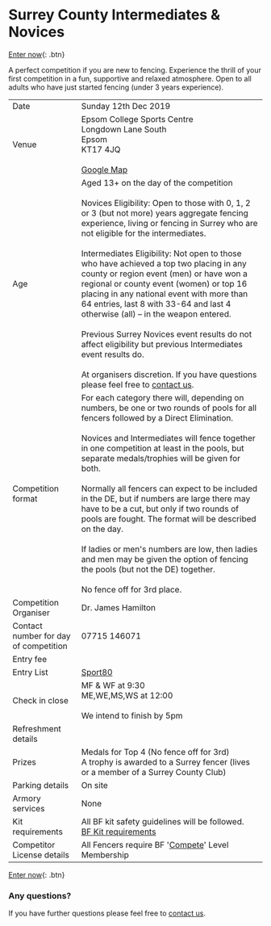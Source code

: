 # Surrey County Intermediates & Novices

[Enter now](https://bf.sport80.com/login?redirect_url=https%3A%2F%2Fbf.sport80.com%2Fevent_dashboard%2Fmgrc_event%3Fid_sport%3D2%26add_eid%3D35789%26et%3D1%26_%3D1573223000&expand_side_nav=1&side_nav_content=.sport-side-nav%5Bdata-id-sport%3D%272%27%5D&left_nav_selected_btn=.events_1&callback=bind_mgrc_event_handlers&top_nav_selected_btn=&redirect_body_cid=&id_sport=2&_=1573223031){: .btn}

A perfect competition if you are new to fencing. Experience the thrill of your first competition in a fun, supportive and relaxed atmosphere. Open to all adults who have just started fencing (under 3 years experience). 

| | |
|-|-|
|Date|Sunday 12th Dec 2019
|Venue|Epsom College Sports Centre<br/>Longdown Lane South<br/>Epsom<br/>KT17 4JQ<br/><br/>[Google Map](https://www.google.com/maps/place/Hams+Fitness+-+Epsom+Personal+Training+%26+Bootcamps/@51.3254215,-0.245678,16z/data=!4m5!3m4!1s0x4875e25d37d77a45:0x941a827e5a7ef401!8m2!3d51.3243902!4d-0.2480936)
|Age|Aged 13+ on the day of the competition<br/><br/>Novices Eligibility: Open to those with 0, 1, 2 or 3 (but not more) years aggregate fencing experience, living or fencing in Surrey who are not eligible for the intermediates.<br/><br/>Intermediates Eligibility: Not open to those who have achieved a top two placing in any county or region event (men) or have won a regional or county event (women) or top 16 placing in any national event with more than 64 entries, last 8 with 33-64 and last 4 otherwise (all) – in the weapon entered.<br/><br/>Previous Surrey Novices event results do not affect eligibility but previous Intermediates event results do.<br/><br/>At organisers discretion. If you have questions please feel free to [contact us](./contact).
|Competition format|For each category there will, depending on numbers, be one or two rounds of pools for all fencers  followed by a Direct Elimination.<br/><br/>Novices and Intermediates will fence together in one competition at least in the pools, but separate medals/trophies will be given for both.<br/><br/>Normally all fencers can expect to be included in the DE, but if numbers are large there may have to be a cut, but only if two rounds of pools are fought. The format will be described on the day.<br/><br/>If ladies or men's numbers are low, then ladies and men may be given the option of fencing the pools (but not the DE) together.<br/><br/>No fence off for 3rd place.|
|Competition Organiser|Dr. James Hamilton
|Contact number for day of competition|07715 146071
|Entry fee|
|Entry List|[Sport80](https://bf.sport80.com/public_reports/index/35789)
Check in close|MF & WF at 9:30<br/>ME,WE,MS,WS at 12:00<br/><br/>We intend to finish by 5pm
|Refreshment details|
|Prizes| Medals for Top 4 (No fence off for 3rd)<br/>A trophy is awarded to a Surrey fencer (lives or a member of a Surrey County Club)|
|Parking details|On site
|Armory services|None
|Kit requirements|All BF kit safety guidelines will be followed.<br/>[BF Kit requirements](http://britishfencing.com/uploads/files/jan18_approved_safety_guidelines.pdf)
|Competitor License details|All Fencers require BF '[Compete](https://www.britishfencing.com/members/membership-info/membership-types/compete-membership/)' Level Membership

[Enter now](https://bf.sport80.com/login?redirect_url=https%3A%2F%2Fbf.sport80.com%2Fevent_dashboard%2Fmgrc_event%3Fid_sport%3D2%26add_eid%3D35789%26et%3D1%26_%3D1573223000&expand_side_nav=1&side_nav_content=.sport-side-nav%5Bdata-id-sport%3D%272%27%5D&left_nav_selected_btn=.events_1&callback=bind_mgrc_event_handlers&top_nav_selected_btn=&redirect_body_cid=&id_sport=2&_=1573223031){: .btn}

### Any questions?
If you have further questions please feel free to [contact us](./contact).

